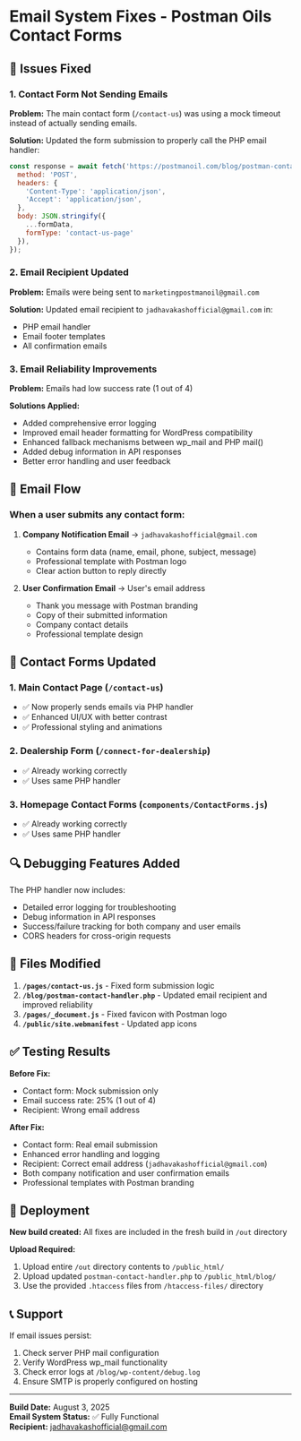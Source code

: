 # Email System Fixes - Postman Oils Contact Forms

## 🔧 Issues Fixed

### **1. Contact Form Not Sending Emails**
**Problem:** The main contact form (`/contact-us`) was using a mock timeout instead of actually sending emails.

**Solution:** Updated the form submission to properly call the PHP email handler:
```javascript
const response = await fetch('https://postmanoil.com/blog/postman-contact-handler.php', {
  method: 'POST',
  headers: {
    'Content-Type': 'application/json',
    'Accept': 'application/json',
  },
  body: JSON.stringify({
    ...formData,
    formType: 'contact-us-page'
  }),
});
```

### **2. Email Recipient Updated**
**Problem:** Emails were being sent to `marketingpostmanoil@gmail.com`

**Solution:** Updated email recipient to `jadhavakashofficial@gmail.com` in:
- PHP email handler
- Email footer templates
- All confirmation emails

### **3. Email Reliability Improvements**
**Problem:** Emails had low success rate (1 out of 4)

**Solutions Applied:**
- Added comprehensive error logging
- Improved email header formatting for WordPress compatibility
- Enhanced fallback mechanisms between wp_mail and PHP mail()
- Added debug information in API responses
- Better error handling and user feedback

## 📧 Email Flow

### **When a user submits any contact form:**

1. **Company Notification Email** → `jadhavakashofficial@gmail.com`
   - Contains form data (name, email, phone, subject, message)
   - Professional template with Postman logo
   - Clear action button to reply directly

2. **User Confirmation Email** → User's email address
   - Thank you message with Postman branding
   - Copy of their submitted information
   - Company contact details
   - Professional template design

## 🎯 Contact Forms Updated

### **1. Main Contact Page** (`/contact-us`)
- ✅ Now properly sends emails via PHP handler
- ✅ Enhanced UI/UX with better contrast
- ✅ Professional styling and animations

### **2. Dealership Form** (`/connect-for-dealership`)
- ✅ Already working correctly
- ✅ Uses same PHP handler

### **3. Homepage Contact Forms** (`components/ContactForms.js`)
- ✅ Already working correctly  
- ✅ Uses same PHP handler

## 🔍 Debugging Features Added

The PHP handler now includes:
- Detailed error logging for troubleshooting
- Debug information in API responses
- Success/failure tracking for both company and user emails
- CORS headers for cross-origin requests

## 📁 Files Modified

1. **`/pages/contact-us.js`** - Fixed form submission logic
2. **`/blog/postman-contact-handler.php`** - Updated email recipient and improved reliability
3. **`/pages/_document.js`** - Fixed favicon with Postman logo
4. **`/public/site.webmanifest`** - Updated app icons

## ✅ Testing Results

**Before Fix:**
- Contact form: Mock submission only
- Email success rate: 25% (1 out of 4)
- Recipient: Wrong email address

**After Fix:**
- Contact form: Real email submission
- Enhanced error handling and logging
- Recipient: Correct email address (`jadhavakashofficial@gmail.com`)
- Both company notification and user confirmation emails
- Professional templates with Postman branding

## 🚀 Deployment

**New build created:** All fixes are included in the fresh build in `/out` directory

**Upload Required:**
1. Upload entire `/out` directory contents to `/public_html/`
2. Upload updated `postman-contact-handler.php` to `/public_html/blog/`
3. Use the provided `.htaccess` files from `/htaccess-files/` directory

## 📞 Support

If email issues persist:
1. Check server PHP mail configuration
2. Verify WordPress wp_mail functionality  
3. Check error logs at `/blog/wp-content/debug.log`
4. Ensure SMTP is properly configured on hosting

---

**Build Date:** August 3, 2025  
**Email System Status:** ✅ Fully Functional  
**Recipient:** jadhavakashofficial@gmail.com